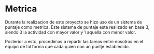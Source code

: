 # Metrica
Durante la realizacion de este proyecto se hizo uso de un sistema de puntaje como metrica. Este sistema de puntaje esta realizado en base 3, siendo 3 la actividad con mayor valor y 1 aquella con menor valor.

Posterior a esto, procedimos a repartir las tareas entre nosotros en el equipo de tal forma que cada quien con un puntje establecido.
